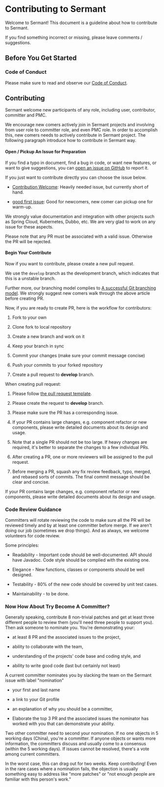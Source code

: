 # Contributing to Sermant

Welcome to Sermant! This document is a guideline about how to contribute to Sermant.

If you find something incorrect or missing, please leave comments / suggestions.

## Before You Get Started

### Code of Conduct

Please make sure to read and observe our [Code of Conduct](https://github.com/huaweicloud/Sermant/tree/develop/CODE_OF_CONDUCT.md).

## Contributing

Sermant welcome new participants of any role, including user, contributor, committer and PMC.

We encourage new comers actively join in Sermant projects and involving from user role to committer role, and even PMC role. In order to accomplish this, new comers needs to actively contribute in Sermant project. The following paragraph introduce how to contribute in Sermant way.

#### Open / Pickup An Issue for Preparation

If you find a typo in document, find a bug in code, or want new features, or want to give suggestions, you can [open an issue on GitHub](https://github.com/huaweicloud/Sermant/issues/new) to report it.

If you just want to contribute directly you can choose the issue below.

-   [Contribution Welcome](https://github.com/huaweicloud/Sermant/labels/contribution%20welcome): Heavily needed issue, but currently short of hand.
    
-   [good first issue](https://github.com/huaweicloud/Sermant/labels/good%20first%20issue): Good for newcomers, new comer can pickup one for warm-up.
    

We strongly value documentation and integration with other projects such as Spring Cloud, Kubernetes, Dubbo, etc. We are very glad to work on any issue for these aspects.

Please note that any PR must be associated with a valid issue. Otherwise the PR will be rejected.

#### Begin Your Contribute

Now if you want to contribute, please create a new pull request.

We use the `develop` branch as the development branch, which indicates that this is a unstable branch.

Further more, our branching model complies to [A successful Git branching model](https://nvie.com/posts/a-successful-git-branching-model/). We strongly suggest new comers walk through the above article before creating PR.

Now, if you are ready to create PR, here is the workflow for contributors:

1.  Fork to your own
    
2.  Clone fork to local repository
    
3.  Create a new branch and work on it
    
4.  Keep your branch in sync
    
5.  Commit your changes (make sure your commit message concise)
    
6.  Push your commits to your forked repository
    
7.  Create a pull request to **develop** branch.
    

When creating pull request:

1.  Please follow [the pull request template](https://github.com/huaweicloud/Sermant/tree/develop/.github/PULL_REQUEST_TEMPLATE.md).
    
2.  Please create the request to **develop** branch.
    
3.  Please make sure the PR has a corresponding issue.
    
4.  If your PR contains large changes, e.g. component refactor or new components, please write detailed documents about its design and usage.
    
5.  Note that a single PR should not be too large. If heavy changes are required, it's better to separate the changes to a few individual PRs.
    
6.  After creating a PR, one or more reviewers will be assigned to the pull request.
    
7.  Before merging a PR, squash any fix review feedback, typo, merged, and rebased sorts of commits. The final commit message should be clear and concise.
    

If your PR contains large changes, e.g. component refactor or new components, please write detailed documents about its design and usage.

### Code Review Guidance

Committers will rotate reviewing the code to make sure all the PR will be reviewed timely and by at least one committer before merge. If we aren't doing our job (sometimes we drop things). And as always, we welcome volunteers for code review.

Some principles:

-   Readability - Important code should be well-documented. API should have Javadoc. Code style should be complied with the existing one.
    
-   Elegance - New functions, classes or components should be well designed.
    
-   Testability - 80% of the new code should be covered by unit test cases.
    
-   Maintainability - to be done.
    

### Now How About Try Become A Committer?

Generally speaking, contribute 8 non-trivial patches and get at least three different people to review them (you'll need three people to support you). Then ask someone to nominate you. You're demonstrating your:

-   at least 8 PR and the associated issues to the project,
    
-   ability to collaborate with the team,
    
-   understanding of the projects' code base and coding style, and
    
-   ability to write good code (last but certainly not least)
    

A current committer nominates you by slacking the team on the Sermant issue with label "nomination"

-   your first and last name
    
-   a link to your Git profile
    
-   an explanation of why you should be a committer,
    
-   Elaborate the top 3 PR and the associated issues the nominator has worked with you that can demonstrate your ability.
    

Two other committer need to second your nomination. If no one objects in 5 working days (China), you're a committer. If anyone objects or wants more information, the committers discuss and usually come to a consensus (within the 5 working days). If issues cannot be resolved, there's a vote among current committers.

<MyImage src="/docs-img/contribute.png"/>

In the worst case, this can drag out for two weeks. Keep contributing! Even in the rare cases where a nomination fails, the objection is usually something easy to address like "more patches" or "not enough people are familiar with this person's work."
